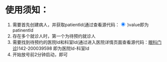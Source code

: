 # 使用须知：

1. 需要首先创建病人，并获取patientId(通过查看源代码：<input type="radio" name="hzr" value="***" checked="checked"> )value即为patinentId
2. 存在多个就诊人时，第一个为待预约就诊人
3. 需要找到待预约的医院Id和科室Id(通过进入医院详情页面查看源代码：<a class="kfyuks_islogin" href="/dpt/appoint/142-200039598.htm">眼科门诊</a>)142-200039598 即为医院Id-科室Id
4. 开始放号前2分钟启动，即可